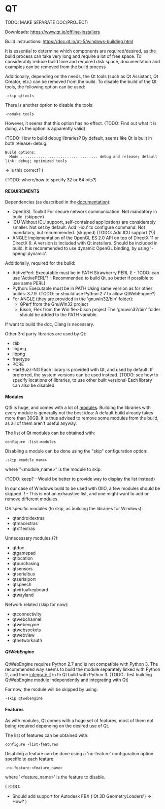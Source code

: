 
# QT


TODO: MAKE SEPARATE DOC/PROJECT!


Downloads:
https://www.qt.io/offline-installers

Build instructions:
https://doc.qt.io/qt-5/windows-building.html


It is essential to determine which components are required/desired, as the build process can take very long and require a lot of free space.
To considerably reduce build time and required disk space, documentation and examples can be removed from the build process

Additionally, depending on the needs, the Qt tools (such as Qt Assistant, Qt Creator, etc.) can be removed from the build.
To disable the build of the Qt tools, the following option can be used:
```
-skip qttools
```

There is another option to disable the tools:
```
-nomake tools
```
However, it seems that this option has no effect.
(TODO: Find out what it is doing, as the option is apparently valid)


(TODO: How to build debug libraries?
By default, seems like Qt is built in both release+debug:
```
Build options:
  Mode ................................... debug and release; default link: debug; optimized tools
```
=> Is this correct?
)


(TODO: where/how to specify 32 or 64 bits?)


#### REQUIREMENTS

Dependencies (as described in the [documentation](https://doc.qt.io/qt-5/windows-requirements.html)):
* OpenSSL Toolkit
  For secure network communication.
  Not mandatory in build. (skipped)
* ICU
  Without ICU support, self-contained applications are considerably smaller.
  Not set by default. Add '-icu' to configure command.
  Not mandatory, but recommended. (skipped)
  (TODO: Add ICU support (?))
* ANGLE
  Implementation of the OpenGL ES 2.0 API on top of DirectX 11 or DirectX 9.
  A version is included with Qt installers.
  Should be included in build.
  It is recommended to use dynamic OpenGL binding, by using '-opengl dynamic'.

Additionally, required for the build:
* ActivePerl: Executable must be in PATH
Strawberry PERL
  (! - TODO: can use 'ActivePERL'? - Recommended to build Qt, so better if possible to use same PERL)
* Python: Executable must be in PATH
  Using same version as for other builds: 3.7.9.
  (TODO: or should use Python 2.7 to allow QtWebEngine?)
* For ANGLE (they are provided in the 'gnuwin32/bin' folder):
  * GPerf from the GnuWin32 project
  * Bison, Flex from the Win flex-bison project
  The 'gnuwin32/bin' folder should be added to the PATH variable.

If want to build the doc, Clang is necessary.
    
Other 3rd party libraries are used by Qt:
* zlib
* libjpeg
* libpng
* freetype
* PCRE
* HarfBuzz-NG
Each library is provided with Qt, and used by default.
If preferred, the system versions can be used instead.
(TODO: see how to specify locations of libraries, to use other built versions)
Each library can also be disabled.


#### Modules

Qt5 is huge, and comes with a lot of [modules](https://doc.qt.io/qt-5/qtmodules.html).
Building the libraries with every module is generally not the best idea: A default build already takes more than 30GB.
It is thus advised to remove some modules from the build, as all of them aren't useful anyway.

The list of Qt modules can be obtained with:
```batch
configure -list-modules
```

Disabling a module can be done using the "skip" configuration option:
```batch
-skip <module_name>
```
where "<module_name>" is the module to skip.

(TODO: keep? - Would be better to provide way to display the list instead)


In our case of Windows build to be used with OIIO, a few modules should be skipped.
! - This is not an exhaustive list, and one might want to add or remove different modules.

OS specific modules (to skip, as building the libraries for Windows):
* qtandroidextras
* qtmacextras
* qtx11extras

Unnecessary modules (?):
* qtdoc
* qtgamepad
* qtlocation
* qtpurchasing
* qtsensors
* qtserialbus
* qtserialport
* qtspeech
* qtvirtualkeyboard
* qtwayland

Network related (skip for now):
* qtconnectivity
* qtwebchannel
* qtwebengine
* qtwebsockets
* qtwebview
* qtnetworkauth


##### QtWebEngine

QtWebEngine requires Python 2.7 and is not compatible with Python 3.
The recommended way seems to build the module separately linked with Python 2, and then [integrate it](https://www.qt.io/blog/building-qt-webengine-against-other-qt-versions) in th Qt build with Python 3.
(TODO: Test building QtWebEngine module independently and integrating with Qt)

For now, the module will be skipped by using:
```batch
-skip qtwebengine
```


#### Features

As with modules, Qt comes with a huge set of features, most of them not being required depending on the desired use of Qt.

The list of features can be obtained with:
```batch
configure -list-features
```

Disabling a feature can be done using a 'no-feature' configuration option specific to each feature:
```batch
-no-feature-<feature_name>
```
where '<feature_name>' is the feature to disable.


(TODO:
- Should add support for Autodesk FBX ('Qt 3D GeometryLoaders')
  => How?
)

